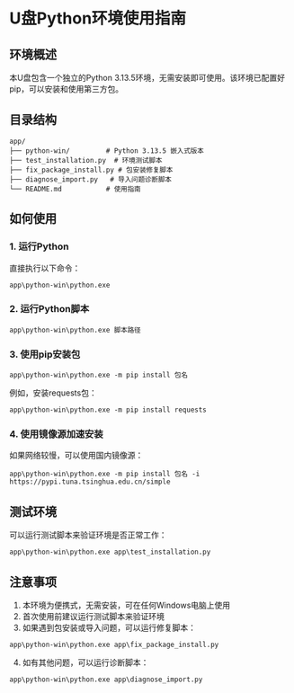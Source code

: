 # U盘Python环境使用指南

## 环境概述
本U盘包含一个独立的Python 3.13.5环境，无需安装即可使用。该环境已配置好pip，可以安装和使用第三方包。

## 目录结构
```
app/
├── python-win/         # Python 3.13.5 嵌入式版本
├── test_installation.py  # 环境测试脚本
├── fix_package_install.py # 包安装修复脚本
├── diagnose_import.py   # 导入问题诊断脚本
└── README.md           # 使用指南
```

## 如何使用

### 1. 运行Python
直接执行以下命令：
```
app\python-win\python.exe
```

### 2. 运行Python脚本
```
app\python-win\python.exe 脚本路径
```

### 3. 使用pip安装包
```
app\python-win\python.exe -m pip install 包名
```
例如，安装requests包：
```
app\python-win\python.exe -m pip install requests
```

### 4. 使用镜像源加速安装
如果网络较慢，可以使用国内镜像源：
```
app\python-win\python.exe -m pip install 包名 -i https://pypi.tuna.tsinghua.edu.cn/simple
```

## 测试环境
可以运行测试脚本来验证环境是否正常工作：
```
app\python-win\python.exe app\test_installation.py
```

## 注意事项
1. 本环境为便携式，无需安装，可在任何Windows电脑上使用
2. 首次使用前建议运行测试脚本来验证环境
3. 如果遇到包安装或导入问题，可以运行修复脚本：
```
app\python-win\python.exe app\fix_package_install.py
```
4. 如有其他问题，可以运行诊断脚本：
```
app\python-win\python.exe app\diagnose_import.py
```